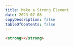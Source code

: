 ```yaml
---
title: Make a Strong Element
date: 2023-07-08
copyDescription: false
tableOfContents: false
---
```


```html
<strong></strong>
```
